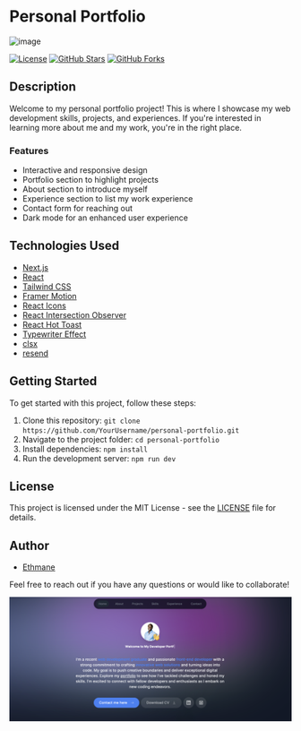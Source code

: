 # Personal Portfolio

![image](https://user-images.githubusercontent.com/52622303/164316813-4b12d99f-aeb7-4069-85cf-e72b3a50ac99.png)



[![License](https://img.shields.io/badge/license-MIT-blue.svg)](https://opensource.org/licenses/MIT)
[![GitHub Stars](https://img.shields.io/github/stars/YourUsername/personal-portfolio.svg)](https://github.com/YourUsername/personal-portfolio/stargazers)
[![GitHub Forks](https://img.shields.io/github/forks/YourUsername/personal-portfolio.svg)](https://github.com/YourUsername/personal-portfolio/network/members)

## Description

Welcome to my personal portfolio project! This is where I showcase my web development skills, projects, and experiences. If you're interested in learning more about me and my work, you're in the right place.

### Features

- Interactive and responsive design
- Portfolio section to highlight projects
- About section to introduce myself
- Experience section to list my work experience
- Contact form for reaching out
- Dark mode for an enhanced user experience

## Technologies Used

- [Next.js](https://nextjs.org/)
- [React](https://reactjs.org/)
- [Tailwind CSS](https://tailwindcss.com/)
- [Framer Motion](https://www.framer.com/motion/)
- [React Icons](https://react-icons.github.io/react-icons/)
- [React Intersection Observer](https://www.npmjs.com/package/react-intersection-observer)
- [React Hot Toast](https://react-hot-toast.com/)
- [Typewriter Effect](https://www.npmjs.com/package/typewriter-effect)
- [clsx](https://www.npmjs.com/package/clsx)
- [resend](https://www.npmjs.com/package/resend)

## Getting Started

To get started with this project, follow these steps:

1. Clone this repository: `git clone https://github.com/YourUsername/personal-portfolio.git`
2. Navigate to the project folder: `cd personal-portfolio`
3. Install dependencies: `npm install`
4. Run the development server: `npm run dev`

## License

This project is licensed under the MIT License - see the [LICENSE](LICENSE) file for details.

## Author

- [Ethmane](https://github.com/YourUsername)

Feel free to reach out if you have any questions or would like to collaborate!

![Portfolio Screenshot](/screenshot.png)
